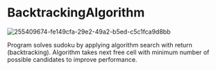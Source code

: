 # BacktrackingAlgorithm
![255409674-fe149cfa-29e2-49a2-b5ed-c5c1fca9d8bb](https://github.com/Tricui11/Sudoku/assets/42153889/a25b2ff1-917a-4d42-afa1-2e2156f5de93)

Program solves sudoku by applying algorithm search with return (backtracking).
Algorithm takes next free cell with minimum number of possible candidates to improve performance.
